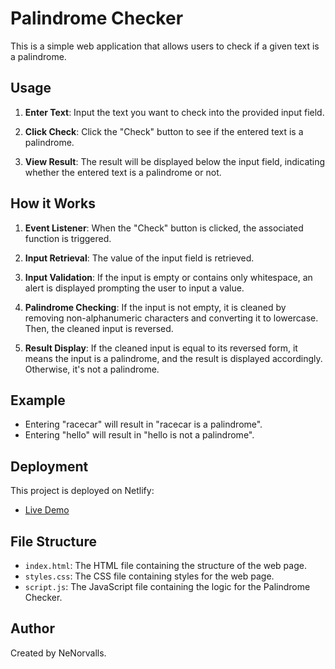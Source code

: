 # Palindrome Checker

This is a simple web application that allows users to check if a given text is a palindrome.

## Usage

1. **Enter Text**: Input the text you want to check into the provided input field.

2. **Click Check**: Click the "Check" button to see if the entered text is a palindrome.

3. **View Result**: The result will be displayed below the input field, indicating whether the entered text is a palindrome or not.

## How it Works

1. **Event Listener**: When the "Check" button is clicked, the associated function is triggered.

2. **Input Retrieval**: The value of the input field is retrieved.

3. **Input Validation**: If the input is empty or contains only whitespace, an alert is displayed prompting the user to input a value.

4. **Palindrome Checking**: If the input is not empty, it is cleaned by removing non-alphanumeric characters and converting it to lowercase. Then, the cleaned input is reversed.

5. **Result Display**: If the cleaned input is equal to its reversed form, it means the input is a palindrome, and the result is displayed accordingly. Otherwise, it's not a palindrome.

## Example

- Entering "racecar" will result in "racecar is a palindrome".
- Entering "hello" will result in "hello is not a palindrome".

## Deployment

This project is deployed on Netlify:

- [Live Demo](https://palindrome-checker-2024.netlify.app/)

## File Structure

- `index.html`: The HTML file containing the structure of the web page.
- `styles.css`: The CSS file containing styles for the web page.
- `script.js`: The JavaScript file containing the logic for the Palindrome Checker.

## Author

Created by NeNorvalls.
